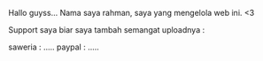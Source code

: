 Hallo guyss... Nama saya rahman, saya yang mengelola web ini. <3

Support saya biar saya tambah semangat uploadnya :

saweria : .....
paypal : .....

